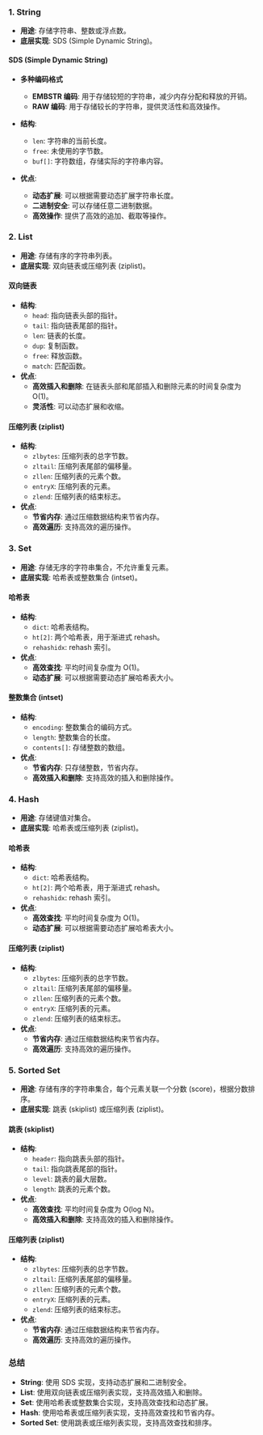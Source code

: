 ### 1. **String**

- **用途**: 存储字符串、整数或浮点数。
- **底层实现**: SDS (Simple Dynamic String)。

#### SDS (Simple Dynamic String)

- **多种编码格式**
  - **EMBSTR 编码**: 用于存储较短的字符串，减少内存分配和释放的开销。
  - **RAW 编码**: 用于存储较长的字符串，提供灵活性和高效操作。

- **结构**:
  - `len`: 字符串的当前长度。
  - `free`: 未使用的字节数。
  - `buf[]`: 字符数组，存储实际的字符串内容。
- **优点**:
  - **动态扩展**: 可以根据需要动态扩展字符串长度。
  - **二进制安全**: 可以存储任意二进制数据。
  - **高效操作**: 提供了高效的追加、截取等操作。

### 2. **List**

- **用途**: 存储有序的字符串列表。
- **底层实现**: 双向链表或压缩列表 (ziplist)。

#### 双向链表

- **结构**:
  - `head`: 指向链表头部的指针。
  - `tail`: 指向链表尾部的指针。
  - `len`: 链表的长度。
  - `dup`: 复制函数。
  - `free`: 释放函数。
  - `match`: 匹配函数。
- **优点**:
  - **高效插入和删除**: 在链表头部和尾部插入和删除元素的时间复杂度为 O(1)。
  - **灵活性**: 可以动态扩展和收缩。

#### 压缩列表 (ziplist)

- **结构**:
  - `zlbytes`: 压缩列表的总字节数。
  - `zltail`: 压缩列表尾部的偏移量。
  - `zllen`: 压缩列表的元素个数。
  - `entryX`: 压缩列表的元素。
  - `zlend`: 压缩列表的结束标志。
- **优点**:
  - **节省内存**: 通过压缩数据结构来节省内存。
  - **高效遍历**: 支持高效的遍历操作。

### 3. **Set**

- **用途**: 存储无序的字符串集合，不允许重复元素。
- **底层实现**: 哈希表或整数集合 (intset)。

#### 哈希表

- **结构**:
  - `dict`: 哈希表结构。
  - `ht[2]`: 两个哈希表，用于渐进式 rehash。
  - `rehashidx`: rehash 索引。
- **优点**:
  - **高效查找**: 平均时间复杂度为 O(1)。
  - **动态扩展**: 可以根据需要动态扩展哈希表大小。

#### 整数集合 (intset)

- **结构**:
  - `encoding`: 整数集合的编码方式。
  - `length`: 整数集合的长度。
  - `contents[]`: 存储整数的数组。
- **优点**:
  - **节省内存**: 只存储整数，节省内存。
  - **高效插入和删除**: 支持高效的插入和删除操作。

### 4. **Hash**

- **用途**: 存储键值对集合。
- **底层实现**: 哈希表或压缩列表 (ziplist)。

#### 哈希表

- **结构**:
  - `dict`: 哈希表结构。
  - `ht[2]`: 两个哈希表，用于渐进式 rehash。
  - `rehashidx`: rehash 索引。
- **优点**:
  - **高效查找**: 平均时间复杂度为 O(1)。
  - **动态扩展**: 可以根据需要动态扩展哈希表大小。

#### 压缩列表 (ziplist)

- **结构**:
  - `zlbytes`: 压缩列表的总字节数。
  - `zltail`: 压缩列表尾部的偏移量。
  - `zllen`: 压缩列表的元素个数。
  - `entryX`: 压缩列表的元素。
  - `zlend`: 压缩列表的结束标志。
- **优点**:
  - **节省内存**: 通过压缩数据结构来节省内存。
  - **高效遍历**: 支持高效的遍历操作。

### 5. **Sorted Set**

- **用途**: 存储有序的字符串集合，每个元素关联一个分数 (score)，根据分数排序。
- **底层实现**: 跳表 (skiplist) 或压缩列表 (ziplist)。

#### 跳表 (skiplist)

- **结构**:
  - `header`: 指向跳表头部的指针。
  - `tail`: 指向跳表尾部的指针。
  - `level`: 跳表的最大层数。
  - `length`: 跳表的元素个数。
- **优点**:
  - **高效查找**: 平均时间复杂度为 O(log N)。
  - **高效插入和删除**: 支持高效的插入和删除操作。

#### 压缩列表 (ziplist)

- **结构**:
  - `zlbytes`: 压缩列表的总字节数。
  - `zltail`: 压缩列表尾部的偏移量。
  - `zllen`: 压缩列表的元素个数。
  - `entryX`: 压缩列表的元素。
  - `zlend`: 压缩列表的结束标志。
- **优点**:
  - **节省内存**: 通过压缩数据结构来节省内存。
  - **高效遍历**: 支持高效的遍历操作。

### 总结

- **String**: 使用 SDS 实现，支持动态扩展和二进制安全。
- **List**: 使用双向链表或压缩列表实现，支持高效插入和删除。
- **Set**: 使用哈希表或整数集合实现，支持高效查找和动态扩展。
- **Hash**: 使用哈希表或压缩列表实现，支持高效查找和节省内存。
- **Sorted Set**: 使用跳表或压缩列表实现，支持高效查找和排序。